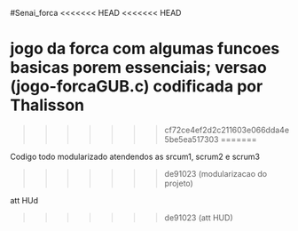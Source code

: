 #Senai_forca
<<<<<<< HEAD
<<<<<<< HEAD

jogo da forca com algumas funcoes basicas porem essenciais;
versao (jogo-forcaGUB.c) codificada por Thalisson
=======
>>>>>>> cf72ce4ef2d2c211603e066dda4e5be5ea517303
=======

Codigo todo modularizado atendendos as srcum1, scrum2 e scrum3
>>>>>>> de91023 (modularizacao do projeto)

att HUd

>>>>>>> de91023 (att HUD)
